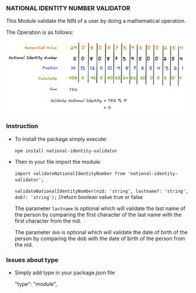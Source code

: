 ### NATIONAL IDENTITY NUMBER VALIDATOR
This Module validate the NIN of a user by doing a mathematical operation.

The Operation is as follows:

![](national-identity-calculation.png)

### Instruction

- To install the package simply execute:

    `npm install national-identity-validator`

- Then in your file import the module:

    `import validateNationalIdentityNumber from 'national-identity-validator';`

    `validateNationalIdentityNumber(nid: 'string', lastname?: 'string', dob?: 'string');` //return boolean value true or false

    The parameter `lastname` is optional which will validate the last name of the person by comparing the first character of the last name with the first character from the nid.

    The parameter `dob` is optional which will validate the date of birth of the person by comparing the dob with the date of birth of the person from the nid.

### Issues about type

- Simply add type in your package.json file

    "type": "module",